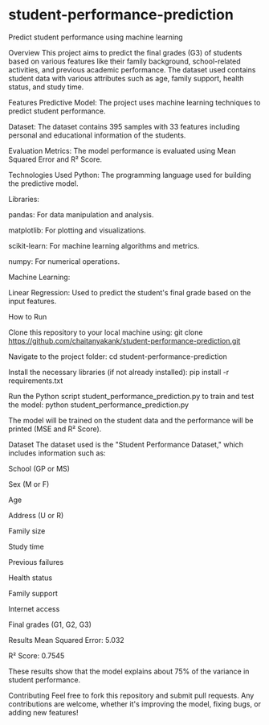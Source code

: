# student-performance-prediction
Predict student performance using machine learning

Overview
This project aims to predict the final grades (G3) of students based on various features like their family background, school-related activities, and previous academic performance. The dataset used contains student data with various attributes such as age, family support, health status, and study time.

Features
Predictive Model: The project uses machine learning techniques to predict student performance.

Dataset: The dataset contains 395 samples with 33 features including personal and educational information of the students.

Evaluation Metrics: The model performance is evaluated using Mean Squared Error and R² Score.

Technologies Used
Python: The programming language used for building the predictive model.

Libraries:

pandas: For data manipulation and analysis.

matplotlib: For plotting and visualizations.

scikit-learn: For machine learning algorithms and metrics.

numpy: For numerical operations.

Machine Learning:

Linear Regression: Used to predict the student's final grade based on the input features.

How to Run

Clone this repository to your local machine using:
git clone https://github.com/chaitanyakank/student-performance-prediction.git

Navigate to the project folder:
cd student-performance-prediction

Install the necessary libraries (if not already installed):
pip install -r requirements.txt

Run the Python script student_performance_prediction.py to train and test the model:
python student_performance_prediction.py

The model will be trained on the student data and the performance will be printed (MSE and R² Score).

Dataset
The dataset used is the "Student Performance Dataset," which includes information such as:

School (GP or MS)

Sex (M or F)

Age

Address (U or R)

Family size

Study time

Previous failures

Health status

Family support

Internet access

Final grades (G1, G2, G3)

Results
Mean Squared Error: 5.032

R² Score: 0.7545

These results show that the model explains about 75% of the variance in student performance.

Contributing
Feel free to fork this repository and submit pull requests. Any contributions are welcome, whether it's improving the model, fixing bugs, or adding new features!
